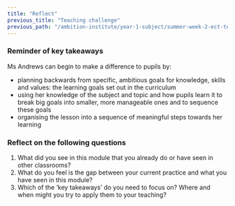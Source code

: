 ```yaml
---
title: "Reflect"
previous_title: "Teaching challenge"
previous_path: "/ambition-institute/year-1-subject/summer-week-2-ect-teaching-challenge"
---
```





### Reminder of key takeaways
Ms Andrews can begin to make a difference to pupils by:
- planning backwards from specific, ambitious goals for knowledge, skills and values: the learning goals set out in the curriculum 
- using her knowledge of the subject and topic and how pupils learn it to break big goals into smaller, more manageable ones and to sequence these goals 
- organising the lesson into a sequence of meaningful steps towards her learning




### Reflect on the following questions
1. What did you see in this module that you already do or have seen in other classrooms? 
2. What do you feel is the gap between your current practice and what you have seen in this module? 
3. Which of the ‘key takeaways’ do you need to focus on? Where and when might you try to apply them to your teaching?


